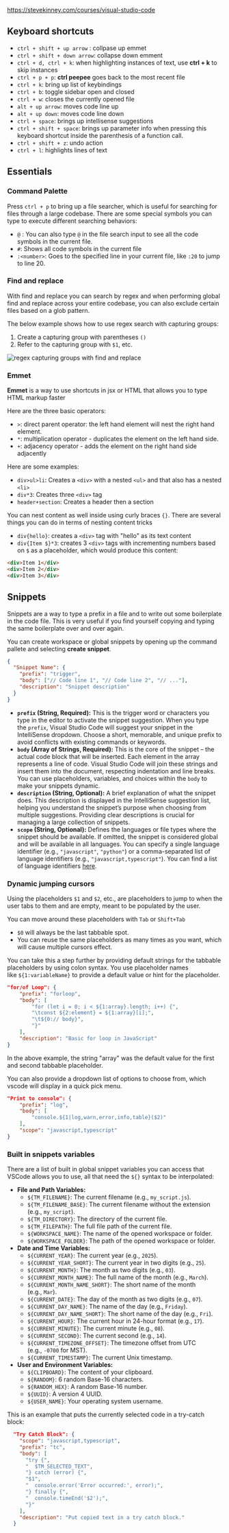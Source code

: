 
https://stevekinney.com/courses/visual-studio-code
## Keyboard shortcuts

- `ctrl + shift + up arrow` : collpase up emmet
- `ctrl + shift + down arrow`: collapse down emment
- `ctrl + d, ctrl + k`: when highlighting instances of text, use **ctrl + k** to skip instances
- `ctrl + p + p`: **ctrl peepee** goes back to the most recent file
- `ctrl + k`: bring up list of keybindings
- `ctrl + b`: toggle sidebar open and closed
- `ctrl + w`: closes the currently opened file
- `alt + up arrow`: moves code line up
- `alt + up down`: moves code line down
- `ctrl + space`: brings up intellisense suggestions
- `ctrl + shift + space`: brings up parameter info when pressing this keyboard shortcut inside the parenthesis of a function call.
- `ctrl + shift + z`: undo action
- `ctrl + l`: highlights lines of text

## Essentials

### Command Palette

Press `ctrl + p` to bring up a file searcher, which is useful for searching for files through a large codebase. There are some special symbols you can type to execute different searching behaviors:

- `@` : You can also type `@` in the file search input to see all the code symbols in the current file.
- `#`: Shows all code symbols in the current file
- `:<number>`: Goes to the specified line in your current file, like `:20` to jump to line 20.

### Find and replace

With find and replace you can search by regex and when performing global find and replace across your entire codebase, you can also exclude certain files based on a glob pattern.

The below example shows how to use regex search with capturing groups:

1. Create a capturing group with parentheses `()`
2. Refer to the capturing group with `$1`, etc.

![regex capturing groups with find and replace](https://res.cloudinary.com/dsmvtmv8z/image/upload/v1747443837/image-clipboard-assets/o4apazuglg0ih7r5nkpf.webp)

### Emmet

**Emmet** is a way to use shortcuts in jsx or HTML that allows you to type HTML markup faster

Here are the three basic operators:

- `>`: direct parent operator: the left hand element will nest the right hand element.
- `*`: multiplication operator - duplicates the element on the left hand side.
- `+`: adjacency operator - adds the element on the right hand side adjacently

Here are some examples:

- `div>ul>li`: Creates a `<div>` with a nested `<ul>` and that also has a nested `<li>`
- `div*3`: Creates three `<div>` tag
- `header+section`: Creates a header then a section

You can nest content as well inside using curly braces `{}`. There are several things you can do in terms of nesting content tricks

- `div{hello}`: creates a `<div>` tag with "hello" as its text content
- `div{Item $}*3`: creates 3 `<div>` tags with incrementing numbers based on `$` as a placeholder, which would produce this content:

```html
<div>Item 1</div>
<div>Item 2</div>
<div>Item 3</div>
```

## Snippets

Snippets are a way to type a prefix in a file and to write out some boilerplate in the code file. This is very useful if you find yourself copying and typing the same boilerplate over and over again.

You can create workspace or global snippets by opening up the command pallete and selecting **create snippet**.

```json
{
  "Snippet Name": {
    "prefix": "trigger",
    "body": ["// Code line 1", "// Code line 2", "// ..."],
    "description": "Snippet description"
  }
}
```

- **`prefix` (String, Required):** This is the trigger word or characters you type in the editor to activate the snippet suggestion. When you type the `prefix`, Visual Studio Code will suggest your snippet in the IntelliSense dropdown. Choose a short, memorable, and unique prefix to avoid conflicts with existing commands or keywords.
- **`body` (Array of Strings, Required):** This is the core of the snippet – the actual code block that will be inserted. Each element in the array represents a line of code. Visual Studio Code will join these strings and insert them into the document, respecting indentation and line breaks. You can use placeholders, variables, and choices within the `body` to make your snippets dynamic.
- **`description` (String, Optional):** A brief explanation of what the snippet does. This description is displayed in the IntelliSense suggestion list, helping you understand the snippet’s purpose when choosing from multiple suggestions. Providing clear descriptions is crucial for managing a large collection of snippets.
- **`scope` (String, Optional):** Defines the languages or file types where the snippet should be available. If omitted, the snippet is considered global and will be available in all languages. You can specify a single language identifier (e.g., `"javascript"`, `"python"`) or a comma-separated list of language identifiers (e.g., `"javascript,typescript"`). You can find a list of language identifiers [here](https://www.google.com/url?sa=E&source=gmail&q=https://code.visualstudio.com/docs/languages/identifiers&authuser=1).

### Dynamic jumping cursors

Using the placeholders `$1` and `$2`, etc., are placeholders to jump to when the user tabs to them and are empty, meant to be populated by the user.

You can move around these placeholders with `Tab` or `Shift+Tab`

- `$0` will always be the last tabbable spot.
- You can reuse the same placeholders as many times as you want, which will cause multiple cursors effect.

You can take this a step further by providing default strings for the tabbable placeholders by using colon syntax. You use placeholder names like `${1:variableName}` to provide a default value or hint for the placeholder.

```json
"for/of Loop": {
    "prefix": "forloop",
    "body": [
        "for (let i = 0; i < ${1:array}.length; i++) {",
        "\tconst ${2:element} = ${1:array}[i];",
        "\t${0:// body}",
        "}"
    ],
    "description": "Basic for loop in JavaScript"
}
```

In the above example, the string "array" was the default value for the first and second tabbable placeholder.

You can also provide a dropdown list of options to choose from, which vscode will display in a quick pick menu.

```json
"Print to console": {
	"prefix": "log",
	"body": [
		"console.${1|log,warn,error,info,table}($2)"
	],
	"scope": "javascript,typescript"
}
```

### Built in snippets variables

There are a list of built in global snippet variables you can access that VSCode allows you to use, all that need the `${}` syntax to be interpolated:

- **File and Path Variables:**
    - `${TM_FILENAME}`: The current filename (e.g., `my_script.js`).
    - `${TM_FILENAME_BASE}`: The current filename without the extension (e.g., `my_script`).
    - `${TM_DIRECTORY}`: The directory of the current file.
    - `${TM_FILEPATH}`: The full file path of the current file.
    - `${WORKSPACE_NAME}`: The name of the opened workspace or folder.
    - `${WORKSPACE_FOLDER}`: The path of the opened workspace or folder.
- **Date and Time Variables:**
    - `${CURRENT_YEAR}`: The current year (e.g., `2025`).
    - `${CURRENT_YEAR_SHORT}`: The current year in two digits (e.g., `25`).
    - `${CURRENT_MONTH}`: The month as two digits (e.g., `03`).
    - `${CURRENT_MONTH_NAME}`: The full name of the month (e.g., `March`).
    - `${CURRENT_MONTH_NAME_SHORT}`: The short name of the month (e.g., `Mar`).
    - `${CURRENT_DATE}`: The day of the month as two digits (e.g., `07`).
    - `${CURRENT_DAY_NAME}`: The name of the day (e.g., `Friday`).
    - `${CURRENT_DAY_NAME_SHORT}`: The short name of the day (e.g., `Fri`).
    - `${CURRENT_HOUR}`: The current hour in 24-hour format (e.g., `17`).
    - `${CURRENT_MINUTE}`: The current minute (e.g., `08`).
    - `${CURRENT_SECOND}`: The current second (e.g., `14`).
    - `${CURRENT_TIMEZONE_OFFSET}`: The timezone offset from UTC (e.g., `-0700` for MST).
    - `${CURRENT_TIMESTAMP}`: The current Unix timestamp.
- **User and Environment Variables:**
    - `${CLIPBOARD}`: The content of your clipboard.
    - `${RANDOM}`: 6 random Base-16 characters.
    - `${RANDOM_HEX}`: A random Base-16 number.
    - `${UUID}`: A version 4 UUID.
    - `${USER_NAME}`: Your operating system username.

This is an example that puts the currently selected code in a try-catch block:

```json
  "Try Catch Block": {
    "scope": "javascript,typescript",
    "prefix": "tc",
    "body": [
      "try {",
      "  $TM_SELECTED_TEXT",
      "} catch (error) {",
      "$1",
      "  console.error('Error occurred:', error);",
      "} finally {",
      "  console.timeEnd('$2');",
      "}"
    ],
    "description": "Put copied text in a try catch block."
  }
```